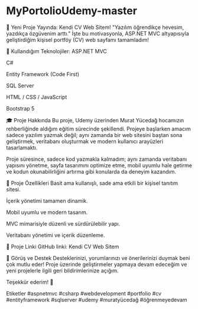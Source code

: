 # MyPortolioUdemy-master
📣 Yeni Proje Yayında: Kendi CV Web Sitem!
"Yazılım öğrendikçe hevesim, yazdıkça özgüvenim arttı."
İşte bu motivasyonla, ASP.NET MVC altyapısıyla geliştirdiğim kişisel portföy (CV) web sayfamı tamamladım!

🔨 Kullandığım Teknolojiler:
ASP.NET MVC

C#

Entity Framework (Code First)

SQL Server

HTML / CSS / JavaScript

Bootstrap 5

🎓 Proje Hakkında
Bu proje, Udemy üzerinden Murat Yücedağ hocamızın rehberliğinde aldığım eğitim sürecinde şekillendi. Projeye başlarken amacım sadece yazılım yazmak değil; aynı zamanda bir web sitesini baştan sona geliştirmek, veritabanı oluşturmak ve modern kullanıcı arayüzleri tasarlamaktı.

Proje süresince, sadece kod yazmakla kalmadım; aynı zamanda veritabanı yapısını yönetme, sayfa tasarımını optimize etme, mobil uyumlu hale getirme ve kodun okunabilirliğini artırma gibi konularda da deneyim kazandım.

💬 Proje Özellikleri
Basit ama kullanışlı, sade ama etkili bir kişisel tanıtım sitesi.

İçerik yönetimi tamamen dinamik.

Mobil uyumlu ve modern tasarım.

MVC mimarisiyle düzenli ve sürdürülebilir yapı.

Veritabanı yönetimi ve içerik düzenleme.

📎 Proje Linki
GitHub linki: Kendi CV Web Sitem

🚀 Görüş ve Destek
Desteklerinizi, yorumlarınızı ve önerilerinizi duymak beni çok mutlu eder! Proje üzerinde geliştirmeler yapmaya devam edeceğim ve yeni projelerle ilgili geri bildirimlerinize açığım.

Teşekkür ederim! 🙏

Etiketler
#aspnetmvc #csharp #webdevelopment #portfolio #cv #entityframework #sqlserver #udemy #muratyücedağ #öğrenmeyedevam
